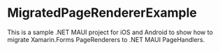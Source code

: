 # MigratedPageRendererExample

This is a sample .NET MAUI project for iOS and Android to show how to migrate Xamarin.Forms PageRenderers to .NET MAUI PageHandlers.
